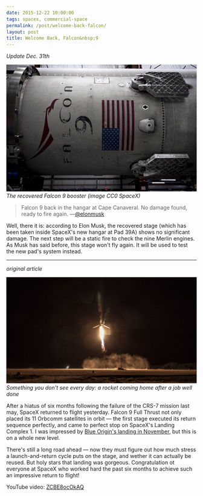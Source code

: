 ```yaml
---
date: 2015-12-22 10:00:00
tags: spacex, commercial-space
permalink: /post/welcome-back-falcon/
layout: post
title: Welcome Back, Falcon&nbsp;9
---
```


_Update Dec. 31th_

![Falcon 9 back in the hangar](/static/media/2015/12/falcon9-2.jpg)  
_The recovered Falcon&nbsp;9 booster (image CC0 SpaceX)_
> Falcon 9 back in the hangar at Cape Canaveral. No damage found, ready to fire again. 
> —[@elonmusk](https://www.instagram.com/elonmusk/)

Well, there it is: according to Elon Musk, the recovered stage (which has been taken inside SpaceX's new hangar at Pad&nbsp;39A) shows no significant damage. The next step will be a static fire to check the nine Merlin engines. As Musk has said before, this stage won't fly again. It will be used to test the new pad's system instead.

***

_original article_

![First stage, seconds before landing](/static/media/2015/12/falcon9.jpg)  
_Something you don't see every day: a rocket coming home after a job well done_


After a hiatus of six months following the failure of the CRS-7 mission last may, SpaceX returned to flight yesterday. Falcon&nbsp;9 Full Thrust not only placed its 11 Orbcomm satellites in orbit — the first stage executed its return sequence perfectly, and came to perfect stop on SpaceX's Landing Complex 1. I was impressed by [Blue Origin's landing in November](/post/good-day-for-space/), but this is on a whole new level.

There's still a long road ahead — now they must figure out how much stress a launch-and-return cycle puts on the stage, and wether it can actually be reused. But holy stars that landing was gorgeous. Congratulation ot everyone at SpaceX who worked hard the past six months to achieve such an impressive return to flight!

YouTube video: [ZCBE8ocOkAQ](http://youtube.com/watch?v=ZCBE8ocOkAQ)